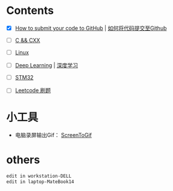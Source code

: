 # Contents

- [x] [How to submit your code to GitHub](git/git.md) | [如何将代码提交至Github](git/git_cn.md)
- [ ] [C && CXX]()
- [ ] [Linux]()
- [ ] [Deep Learning](deepLearning/deepLearning.md) | [深度学习](deepLearning/deepLearning_cn.md)
- [ ] [STM32](stm32/stm32.md)
- [ ] [Leetcode 刷题](leetcode/README.md)



# 小工具

- 电脑录屏输出Gif： [ScreenToGif](https://www.screentogif.com/)


# others
```bash
edit in workstation-DELL
edit in laptop-MateBook14
```